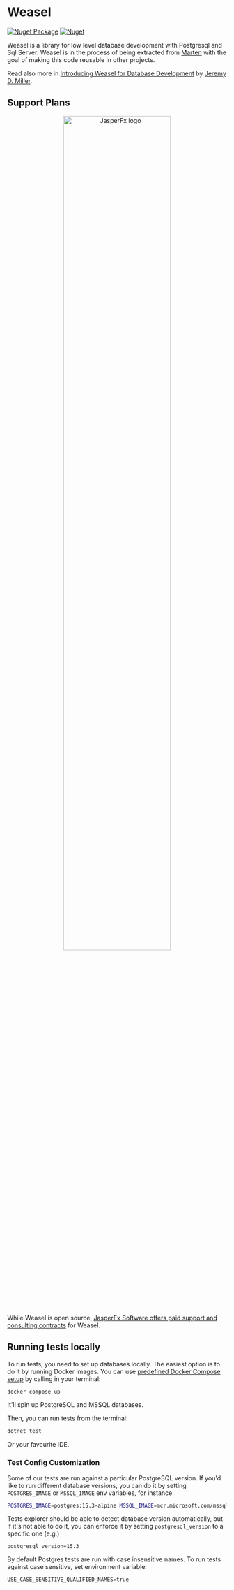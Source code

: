 # Weasel

[![Nuget Package](https://badgen.net/nuget/v/weasel.core)](https://www.nuget.org/packages/Weasel.Core/)
[![Nuget](https://img.shields.io/nuget/dt/weasel.core)](https://www.nuget.org/packages/Weasel.Core/)

Weasel is a library for low level database development with Postgresql and Sql Server. Weasel is in the process of being extracted from [Marten](https://martendb.io) with the goal of making this code reusable in other projects.

Read also more in [Introducing Weasel for Database Development](https://jeremydmiller.com/2023/08/15/introducing-weasel-for-database-development/) by [Jeremy D. Miller](https://github.com/jeremydmiller).

## Support Plans

<div align="center">
    <img src="https://www.jasperfx.net/wp-content/uploads/2023/07/logo-alt-min.png" alt="JasperFx logo" width="70%">
</div>

While Weasel is open source, [JasperFx Software offers paid support and consulting contracts](https://bit.ly/3szhwT2) for Weasel. 


## Running tests locally

To run tests, you need to set up databases locally. The easiest option is to do it by running Docker images. You can use [predefined Docker Compose setup](./docker-compose.yml) by calling in your terminal:

```bash
docker compose up
```

It'll spin up PostgreSQL and MSSQL databases.

Then, you can run tests from the terminal:

```bash
dotnet test
```

Or your favourite IDE.

### Test Config Customization

Some of our tests are run against a particular PostgreSQL version. If you'd like to run different database versions, you can do it by setting `POSTGRES_IMAGE` or `MSSQL_IMAGE` env variables, for instance:

```bash
POSTGRES_IMAGE=postgres:15.3-alpine MSSQL_IMAGE=mcr.microsoft.com/mssql/server:2022-latest docker compose up
```

Tests explorer should be able to detect database version automatically, but if it's not able to do it, you can enforce it by setting `postgresql_version` to a specific one (e.g.)

```shell
postgresql_version=15.3
```

By default Postgres tests are run with case insensitive names. To run tests against case sensitive, set environment variable:

```
USE_CASE_SENSITIVE_QUALIFIED_NAMES=true
```
